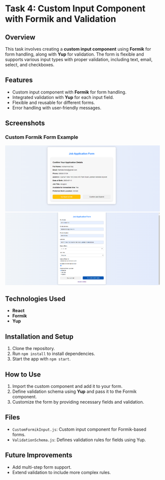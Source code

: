 # Task 4: Custom Input Component with Formik and Validation

## Overview
This task involves creating a **custom input component** using **Formik** for form handling, along with **Yup** for validation. The form is flexible and supports various input types with proper validation, including text, email, select, and checkboxes.

## Features
- Custom input component with **Formik** for form handling.
- Integrated validation with **Yup** for each input field.
- Flexible and reusable for different forms.
- Error handling with user-friendly messages.

## Screenshots

### Custom Formik Form Example
![Formik Form Example1](./src/screenshots/s1.png)
![Formik Form Example2](./src/screenshots/s2.png)

## Technologies Used
- **React**
- **Formik**
- **Yup**

## Installation and Setup
1. Clone the repository.
2. Run `npm install` to install dependencies.
3. Start the app with `npm start`.

## How to Use
1. Import the custom component and add it to your form.
2. Define validation schema using **Yup** and pass it to the Formik component.
3. Customize the form by providing necessary fields and validation.

## Files
- `CustomFormikInput.js`: Custom input component for Formik-based forms.
- `ValidationSchema.js`: Defines validation rules for fields using Yup.

## Future Improvements
- Add multi-step form support.
- Extend validation to include more complex rules.
